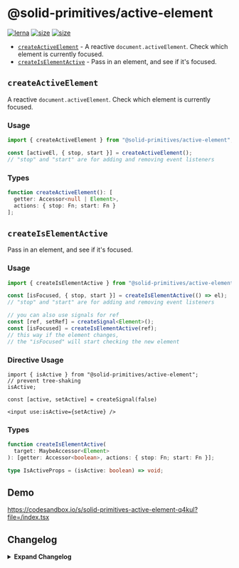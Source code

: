 # @solid-primitives/active-element

[![lerna](https://img.shields.io/badge/maintained%20with-lerna-cc00ff.svg?style=for-the-badge)](https://lerna.js.org/)
[![size](https://img.shields.io/bundlephobia/minzip/@solid-primitives/active-element?style=for-the-badge)](https://bundlephobia.com/package/@solid-primitives/active-element)
[![size](https://img.shields.io/npm/v/@solid-primitives/active-element?style=for-the-badge)](https://www.npmjs.com/package/@solid-primitives/active-element)

- [`createActiveElement`](#createActiveElement) - A reactive `document.activeElement`. Check which element is currently focused.
- [`createIsElementActive`](#createIsElementActive) - Pass in an element, and see if it's focused.

## `createActiveElement`

A reactive `document.activeElement`. Check which element is currently focused.

### Usage

```ts
import { createActiveElement } from "@solid-primitives/active-element";

const [activeEl, { stop, start }] = createActiveElement();
// "stop" and "start" are for adding and removing event listeners
```

### Types

```ts
function createActiveElement(): [
  getter: Accessor<null | Element>,
  actions: { stop: Fn; start: Fn }
];
```

## `createIsElementActive`

Pass in an element, and see if it's focused.

### Usage

```ts
import { createIsElementActive } from "@solid-primitives/active-element";

const [isFocused, { stop, start }] = createIsElementActive(() => el);
// "stop" and "start" are for adding and removing event listeners

// you can also use signals for ref
const [ref, setRef] = createSignal<Element>();
const [isFocused] = createIsElementActive(ref);
// this way if the element changes,
// the "isFocused" will start checking the new element
```

### Directive Usage

```tsx
import { isActive } from "@solid-primitives/active-element";
// prevent tree-shaking
isActive;

const [active, setActive] = createSignal(false)

<input use:isActive={setActive} />
```

### Types

```ts
function createIsElementActive(
  target: MaybeAccessor<Element>
): [getter: Accessor<boolean>, actions: { stop: Fn; start: Fn }];

type IsActiveProps = (isActive: boolean) => void;
```

## Demo

https://codesandbox.io/s/solid-primitives-active-element-q4kul?file=/index.tsx

## Changelog

<details>
<summary><b>Expand Changelog</b></summary>

1.0.0

Initial release as a Stage-2 primitive.

</details>
